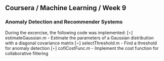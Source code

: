 ## Coursera / Machine Learning / Week 9
### Anomaly Detection and Recommender Systems

During the excercise, the following code was implemented:
[⋆] estimateGaussian.m - Estimate the parameters of a Gaussian distribution with a diagonal covariance matrix
[⋆] selectThreshold.m - Find a threshold for anomaly detection
[⋆] cofiCostFunc.m - Implement the cost function for collaborative filtering

